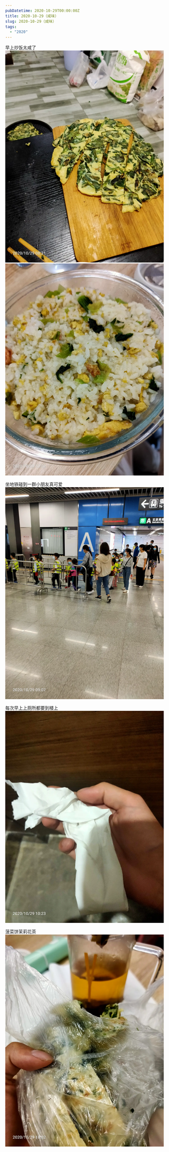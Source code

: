 ```yaml
---
pubDatetime: 2020-10-29T00:00:00Z
title: 2020-10-29（咸味）
slug: 2020-10-29（咸味）
tags:
  - "2020"
---
```


早上炒饭太咸了
![](../../img/6904315-feeaf118b3e4f242.jpg)
![](../../img/6904315-4dea40c337038474.jpg)

坐地铁碰到一群小朋友真可爱
![](../../img/6904315-ceb9b74f345886f8.jpg)

每次早上上厕所都要到楼上
![](../../img/6904315-ae6eb62b1ada05f4.jpg)

菠菜饼茉莉花茶![](../../img/6904315-0a666c8aafa71209.jpg)
